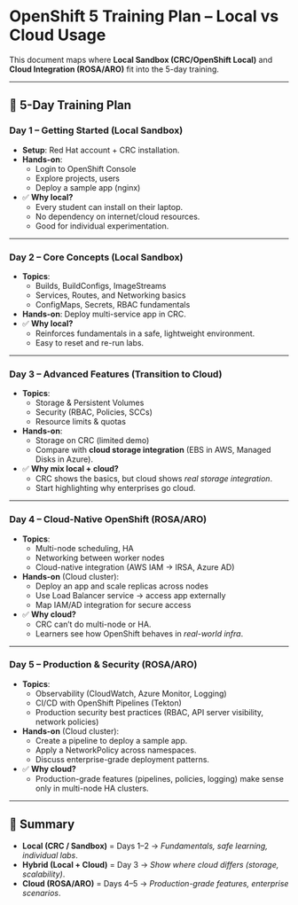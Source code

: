 # OpenShift 5 Training Plan – Local vs Cloud Usage

This document maps where **Local Sandbox (CRC/OpenShift Local)** and **Cloud Integration (ROSA/ARO)** fit into the 5-day training.

---

## 📅 5-Day Training Plan

### **Day 1 – Getting Started (Local Sandbox)**
- **Setup**: Red Hat account + CRC installation.  
- **Hands-on**:  
  - Login to OpenShift Console  
  - Explore projects, users  
  - Deploy a sample app (nginx)  
- ✅ **Why local?**  
  - Every student can install on their laptop.  
  - No dependency on internet/cloud resources.  
  - Good for individual experimentation.

---

### **Day 2 – Core Concepts (Local Sandbox)**
- **Topics**:  
  - Builds, BuildConfigs, ImageStreams  
  - Services, Routes, and Networking basics  
  - ConfigMaps, Secrets, RBAC fundamentals  
- **Hands-on**: Deploy multi-service app in CRC.  
- ✅ **Why local?**  
  - Reinforces fundamentals in a safe, lightweight environment.  
  - Easy to reset and re-run labs.  

---

### **Day 3 – Advanced Features (Transition to Cloud)**
- **Topics**:  
  - Storage & Persistent Volumes  
  - Security (RBAC, Policies, SCCs)  
  - Resource limits & quotas  
- **Hands-on**:  
  - Storage on CRC (limited demo)  
  - Compare with **cloud storage integration** (EBS in AWS, Managed Disks in Azure).  
- ✅ **Why mix local + cloud?**  
  - CRC shows the basics, but cloud shows *real storage integration*.  
  - Start highlighting why enterprises go cloud.

---

### **Day 4 – Cloud-Native OpenShift (ROSA/ARO)**
- **Topics**:  
  - Multi-node scheduling, HA  
  - Networking between worker nodes  
  - Cloud-native integration (AWS IAM → IRSA, Azure AD)  
- **Hands-on** (Cloud cluster):  
  - Deploy an app and scale replicas across nodes  
  - Use Load Balancer service → access app externally  
  - Map IAM/AD integration for secure access  
- ✅ **Why cloud?**  
  - CRC can’t do multi-node or HA.  
  - Learners see how OpenShift behaves in *real-world infra*.  

---

### **Day 5 – Production & Security (ROSA/ARO)**
- **Topics**:  
  - Observability (CloudWatch, Azure Monitor, Logging)  
  - CI/CD with OpenShift Pipelines (Tekton)  
  - Production security best practices (RBAC, API server visibility, network policies)  
- **Hands-on** (Cloud cluster):  
  - Create a pipeline to deploy a sample app.  
  - Apply a NetworkPolicy across namespaces.  
  - Discuss enterprise-grade deployment patterns.  
- ✅ **Why cloud?**  
  - Production-grade features (pipelines, policies, logging) make sense only in multi-node HA clusters.  

---

## 🎯 Summary
- **Local (CRC / Sandbox)** = Days 1–2 → *Fundamentals, safe learning, individual labs*.  
- **Hybrid (Local + Cloud)** = Day 3 → *Show where cloud differs (storage, scalability)*.  
- **Cloud (ROSA/ARO)** = Days 4–5 → *Production-grade features, enterprise scenarios*.  
